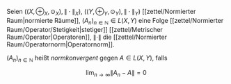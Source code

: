 Seien $((X, \oplus_X, \odot_X), \| \cdot \|_X)$, $((Y, \oplus_Y, \odot_Y), \| \cdot \|_Y)$ [[zettel/Normierter Raum|normierte Räume]], $(A_n)_{n \in \mathbb{N}} \in L(X, Y)$ eine Folge [[zettel/Normierter Raum/Operator/Stetigkeit|stetiger]] [[zettel/Metrischer Raum/Operator|Operatoren]], $\| \cdot \|$ die [[zettel/Normierter Raum/Operatornorm|Operatornorm]].

$(A_n)_{n \in \mathbb{N}}$ heißt *normkonvergent* gegen $A \in L(X, Y)$, falls

$$
	\lim_{n \to \infty} \| A_n - A \| = 0
$$